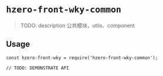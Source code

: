 # `hzero-front-wky-common`

> TODO: description 公共模块，utils、component

## Usage

```
const hzero-front-wky = require('hzero-front-wky-common');

// TODO: DEMONSTRATE API
```
